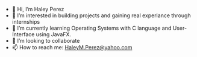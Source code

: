 - 👋 Hi, I’m Haley Perez
- 👀 I’m interested in building projects and gaining real experiance through internships
- 🌱 I’m currently learning Operating Systems with C language and User-Interface using JavaFX.
- 💞️ I’m looking to collaborate
- 📫 How to reach me: HaleyM.Perez@yahoo.com

<!---
hperez43/hperez43 is a ✨ special ✨ repository because its `README.md` (this file) appears on your GitHub profile.
You can click the Preview link to take a look at your changes.
--->
